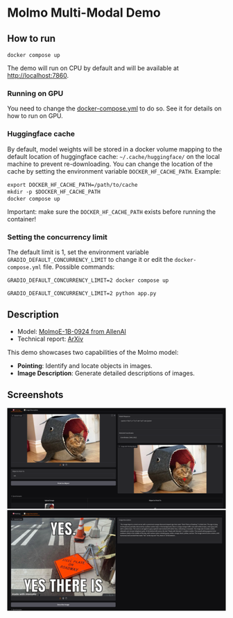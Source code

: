 # Molmo Multi-Modal Demo

## How to run
```shell
docker compose up
```

The demo will run on CPU by default and will be available at [http://localhost:7860](http://localhost:7860).

### Running on GPU
You need to change the [docker-compose.yml](./docker-compose.yml) to do so. See it for details on how to run on GPU.

### Huggingface cache
By default, model weights will be stored in a docker volume mapping to the default location of huggingface cache: `~/.cache/huggingface/` on the local machine to prevent re-downloading.
You can change the location of the cache by setting the environment variable `DOCKER_HF_CACHE_PATH`.
Example:
```shell
export DOCKER_HF_CACHE_PATH=/path/to/cache
mkdir -p $DOCKER_HF_CACHE_PATH
docker compose up
```
Important: make sure the `DOCKER_HF_CACHE_PATH` exists before running the container!

### Setting the concurrency limit

The default limit is 1, set the environment variable `GRADIO_DEFAULT_CONCURRENCY_LIMIT` to change it or edit the `docker-compose.yml` file.
Possible commands:
```shell
GRADIO_DEFAULT_CONCURRENCY_LIMIT=2 docker compose up
```
```shell
GRADIO_DEFAULT_CONCURRENCY_LIMIT=2 python app.py
```

## Description
- Model: [MolmoE-1B-0924 from AllenAI](https://huggingface.co/allenai/MolmoE-1B-0924)
- Technical report: [ArXiv](https://arxiv.org/abs/2409.17146)

This demo showcases two capabilities of the Molmo model:

- **Pointing**: Identify and locate objects in images.
- **Image Description**: Generate detailed descriptions of images.

## Screenshots

![Pointing](./screenshots/pointing_cat.png)
![Description](./screenshots/description_meme.png)